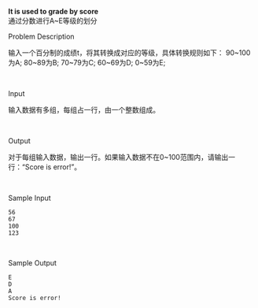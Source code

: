 **It is used to grade by score**  
通过分数进行A~E等级的划分  

Problem Description

输入一个百分制的成绩t，将其转换成对应的等级，具体转换规则如下：
90~100为A;
80~89为B;
70~79为C;
60~69为D;
0~59为E;

 

Input

输入数据有多组，每组占一行，由一个整数组成。

 

Output

对于每组输入数据，输出一行。如果输入数据不在0~100范围内，请输出一行：“Score is error!”。

 

Sample Input

```
56
67
100
123
```

 

Sample Output

```
E
D
A
Score is error!
```